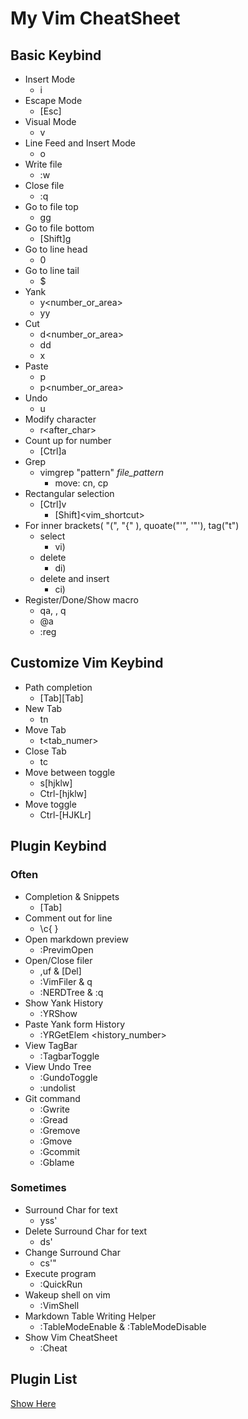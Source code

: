 # My Vim CheatSheet
## Basic Keybind
 + Insert Mode
   + i
 + Escape Mode
   + [Esc]
 + Visual Mode
   + v
 + Line Feed and Insert Mode
   + o
 + Write file
   + :w
 + Close file
   + :q
 + Go to file top
   + gg
 + Go to file bottom
   + [Shift]g
 + Go to line head
   + 0
 + Go to line tail
   + $
 + Yank
   + y<number_or_area>
   + yy
 + Cut
   + d<number_or_area>
   + dd
   + x
 + Paste
   + p
   + p<number_or_area>
 + Undo
   + u
 + Modify character
   + r<after_char>
 + Count up for number
   + [Ctrl]a
 + Grep
   + vimgrep "pattern" *file_pattern*
     + move: cn, cp
 + Rectangular selection
   + [Ctrl]v
     + [Shift]<vim_shortcut>
 + For inner brackets( "(", "{" ), quoate("'", '"'), tag("t")
   + select
     + vi)
   + delete
     + di)
   + delete and insert
     + ci)
 + Register/Done/Show macro
   + qa, <command>, q
   + @a
   + :reg

## Customize Vim Keybind
 + Path completion
   + [Tab][Tab]
 + New Tab
   + tn
 + Move Tab
   + t<tab_numer>
 + Close Tab
   + tc
 + Move between toggle
   + s[hjklw]
   + Ctrl-[hjklw]
 + Move toggle
   + Ctrl-[HJKLr]

## Plugin Keybind
### Often
 + Completion & Snippets
   + [Tab]
 + Comment out for line
   + \c{ }
 + Open markdown preview
   + :PrevimOpen
 + Open/Close filer
   + ,uf & [Del]
   + :VimFiler & q
   + :NERDTree & :q
 + Show Yank History
   + :YRShow
 + Paste Yank form History
   + :YRGetElem <history_number>
 + View TagBar
   + :TagbarToggle
 + View Undo Tree
   + :GundoToggle
   + :undolist
 + Git command
   + :Gwrite
   + :Gread
   + :Gremove
   + :Gmove
   + :Gcommit
   + :Gblame

### Sometimes
 + Surround Char for text
   + yss'
 + Delete Surround Char for text
   + ds'
 + Change Surround Char
   + cs'"
 + Execute program
   + :QuickRun
 + Wakeup shell on vim
   + :VimShell
 + Markdown Table Writing Helper
   + :TableModeEnable & :TableModeDisable
 + Show Vim CheatSheet
   + :Cheat

## Plugin List
[Show Here](./vim/vimrc)
